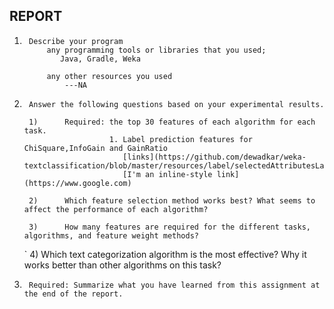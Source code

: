 
## REPORT
1.      Describe your program
            any programming tools or libraries that you used;
               Java, Gradle, Weka

            any other resources you used
                ---NA
2.      Answer the following questions based on your experimental results.

        1)      Required: the top 30 features of each algorithm for each task.
                          1. Label prediction features for ChiSquare,InfoGain and GainRatio 
                             [links](https://github.com/dewadkar/weka-textclassification/blob/master/resources/label/selectedAttributesLabelData.md)
                             [I'm an inline-style link](https://www.google.com)

        2)      Which feature selection method works best? What seems to affect the performance of each algorithm?

        3)      How many features are required for the different tasks, algorithms, and feature weight methods?

    `   4)      Which text categorization algorithm is the most effective? Why it works better than other algorithms on this task?

3.      Required: Summarize what you have learned from this assignment at the end of the report.
